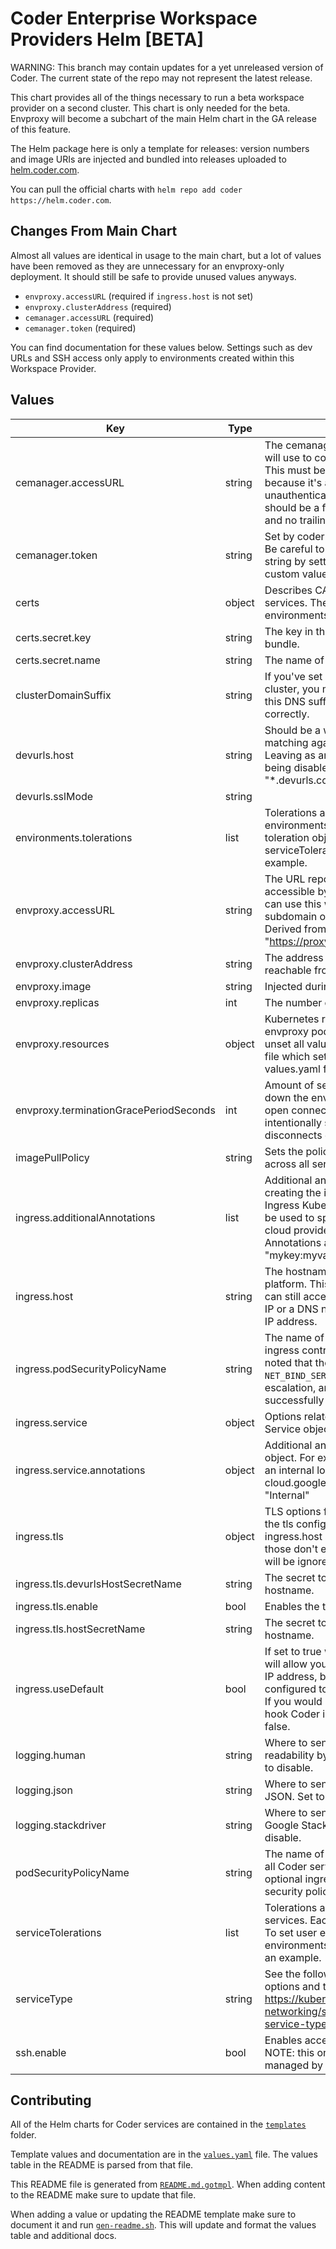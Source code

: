 # Coder Enterprise Workspace Providers Helm [BETA]

WARNING: This branch may contain updates for a yet unreleased version of Coder.
The current state of the repo may not represent the latest release.

This chart provides all of the things necessary to run a beta workspace provider
on a second cluster. This chart is only needed for the beta. Envproxy will
become a subchart of the main Helm chart in the GA release of this feature.

The Helm package here is only a template for releases: version numbers and
image URIs are injected and bundled into releases uploaded to
[helm.coder.com][helm-repo].

You can pull the official charts with `helm repo add coder https://helm.coder.com`.

## Changes From Main Chart

Almost all values are identical in usage to the main chart, but a lot of values
have been removed as they are unnecessary for an envproxy-only deployment. It
should still be safe to provide unused values anyways.

- `envproxy.accessURL` (required if `ingress.host` is not set)
- `envproxy.clusterAddress` (required)
- `cemanager.accessURL` (required)
- `cemanager.token` (required)

You can find documentation for these values below. Settings such as dev URLs and
SSH access only apply to environments created within this Workspace Provider.

## Values

| Key                                    | Type   | Description                                                                                                                                                                                                                                                                                             | Default                                                                                 |
| -------------------------------------- | ------ | ------------------------------------------------------------------------------------------------------------------------------------------------------------------------------------------------------------------------------------------------------------------------------------------------------- | --------------------------------------------------------------------------------------- |
| cemanager.accessURL                    | string | The cemanager access URL that the envproxy will use to communicate with the cemanager. This must be the public cemanager URL because it's also used for redirecting unauthenticated users to the cemanager. This should be a full URL complete with protocol and no trailing slash.                     | `""`                                                                                    |
| cemanager.token                        | string | Set by coder-cli during the initial installation. Be careful to not overwrite this with an empty string by setting it to empty string in your custom values file.                                                                                                                                       | `""`                                                                                    |
| certs                                  | object | Describes CAs that should be added to Coder services. These certs are NOT added to environments.                                                                                                                                                                                                        | `{"secret":{"key":"","name":""}}`                                                       |
| certs.secret.key                       | string | The key in the secret pointing to the certificate bundle.                                                                                                                                                                                                                                               | `""`                                                                                    |
| certs.secret.name                      | string | The name of the secret.                                                                                                                                                                                                                                                                                 | `""`                                                                                    |
| clusterDomainSuffix                    | string | If you've set a custom default domain for your cluster, you may need to remove or change this DNS suffix for service resolution to work correctly.                                                                                                                                                      | `".svc.cluster.local"`                                                                  |
| devurls.host                           | string | Should be a wildcard hostname to allow matching against custom-created dev URLs. Leaving as an empty string results in devurls being disabled. Example: "\*.devurls.coder.com".                                                                                                                         | `""`                                                                                    |
| devurls.sslMode                        | string |                                                                                                                                                                                                                                                                                                         | `"require"`                                                                             |
| environments.tolerations               | list   | Tolerations are applied to all user environments. Each element is a regular pod toleration object. To set service tolerations see serviceTolerations. See values.yaml for an example.                                                                                                                   | `[]`                                                                                    |
| envproxy.accessURL                     | string | The URL reported to cemanager. Must be accessible by cemanager and all users who can use this workspace provider. Must be a subdomain of the cemanager access URL. Derived from ingress.host if not set. e.g. "https://proxy.coder.com"                                                                 | `""`                                                                                    |
| envproxy.clusterAddress                | string | The address of the K8s cluster, must be reachable from the cemanager.                                                                                                                                                                                                                                   | `""`                                                                                    |
| envproxy.image                         | string | Injected during releases.                                                                                                                                                                                                                                                                               | `""`                                                                                    |
| envproxy.replicas                      | int    | The number of replicas to run of the envproxy.                                                                                                                                                                                                                                                          | `1`                                                                                     |
| envproxy.resources                     | object | Kubernetes resource request and limits for envproxy pods. To unset a value, set it to "". To unset all values, you can provide a values.yaml file which sets resources to nil. See values.yaml for an example.                                                                                          | `{"limits":{"cpu":"250m","memory":"512Mi"},"requests":{"cpu":"250m","memory":"512Mi"}}` |
| envproxy.terminationGracePeriodSeconds | int    | Amount of seconds to wait before shutting down the environment proxy if there are still open connections. This is set very long intentionally so developers do not deal with disconnects during deployments.                                                                                            | `14400`                                                                                 |
| imagePullPolicy                        | string | Sets the policy for pulling a container image across all services.                                                                                                                                                                                                                                      | `"Always"`                                                                              |
| ingress.additionalAnnotations          | list   | Additional annotations to be used when creating the ingress. These only apply to the Ingress Kubernetes kind. The annotations can be used to specify certificate issuers or other cloud provider specific integrations. Annotations are provided as strings e.g. [ "mykey:myvalue", "mykey2:myvalue2" ] | `[]`                                                                                    |
| ingress.host                           | string | The hostname to use for accessing the platform. This can be left blank and the user can still access the platform from the external IP or a DNS name that resolves to the external IP address.                                                                                                          | `""`                                                                                    |
| ingress.podSecurityPolicyName          | string | The name of the pod security policy the built in ingress controller should abide. It should be noted that the ingress controller requires the `NET_BIND_SERVICE` capability, privilege escalation, and access to privileged ports to successfully deploy.                                               | `""`                                                                                    |
| ingress.service                        | object | Options related to the ingress Kubernetes Service object.                                                                                                                                                                                                                                               | `{"annotations":{}}`                                                                    |
| ingress.service.annotations            | object | Additional annotations to add to the Service object. For example to make the ingress spawn an internal load balancer: annotations: cloud.google.com/load-balancer-type: "Internal"                                                                                                                      | `{}`                                                                                    |
| ingress.tls                            | object | TLS options for the ingress. The hosts used for the tls configuration come from the ingress.host and the devurls.host variables. If those don't exist, then the TLS configuration will be ignored.                                                                                                      | `{"devurlsHostSecretName":"","enable":false,"hostSecretName":""}`                       |
| ingress.tls.devurlsHostSecretName      | string | The secret to use for the devurls.host hostname.                                                                                                                                                                                                                                                        | `""`                                                                                    |
| ingress.tls.enable                     | bool   | Enables the tls configuration.                                                                                                                                                                                                                                                                          | `false`                                                                                 |
| ingress.tls.hostSecretName             | string | The secret to use for the ingress.host hostname.                                                                                                                                                                                                                                                        | `""`                                                                                    |
| ingress.useDefault                     | bool   | If set to true will deploy an nginx ingress that will allow you to access Coder from an external IP address, but if your kubernetes cluster is configured to provision external IP addresses. If you would like to bring your own ingress and hook Coder into that instead, set this value to false.    | `true`                                                                                  |
| logging.human                          | string | Where to send logs that are formatted for readability by a human. Set to an empty string to disable.                                                                                                                                                                                                    | `"/dev/stderr"`                                                                         |
| logging.json                           | string | Where to send logs that are formatted as JSON. Set to an empty string to disable.                                                                                                                                                                                                                       | `""`                                                                                    |
| logging.stackdriver                    | string | Where to send logs that are formatted for Google Stackdriver. Set to an empty string to disable.                                                                                                                                                                                                        | `""`                                                                                    |
| podSecurityPolicyName                  | string | The name of the pod security policy to apply to all Coder services and user environments. The optional ingress has its own field for pod security policy as well.                                                                                                                                       | `""`                                                                                    |
| serviceTolerations                     | list   | Tolerations are applied to all Coder managed services. Each element is a toleration object. To set user environment tolerations see environments.tolerations. See values.yaml for an example.                                                                                                           | `[]`                                                                                    |
| serviceType                            | string | See the following for the different serviceType options and their use: https://kubernetes.io/docs/concepts/services-networking/service/#publishing-services-service-types                                                                                                                               | `"ClusterIP"`                                                                           |
| ssh.enable                             | bool   | Enables accessing environments via SSH. NOTE: this only applies to environments managed by this workspace provider.                                                                                                                                                                                     | `true`                                                                                  |

## Contributing

All of the Helm charts for Coder services are contained in the
[`templates`][template-folder] folder.

Template values and documentation are in the [`values.yaml`][values-file] file.
The values table in the README is parsed from that file.

This README file is generated from [`README.md.gotmpl`][readme-template-file].
When adding content to the README make sure to update that file.

When adding a value or updating the README template make sure to document it
and run [`gen-readme.sh`][gen-readme-file]. This will update and format the
values table and additional docs.

[helm-repo]: https://helm.coder.com/
[template-folder]: https://github.com/cdr/enterprise-helm/tree/workspace-providers-envproxy-only/templates
[values-file]: https://github.com/cdr/enterprise-helm/blob/workspace-providers-envproxy-only/values.yaml
[readme-template-file]: https://github.com/cdr/enterprise-helm/blob/workspace-providers-envproxy-only/README.md.gotmpl
[gen-readme-file]: https://github.com/cdr/enterprise-helm/blob/workspace-providers-envproxy-only/gen-readme.sh
